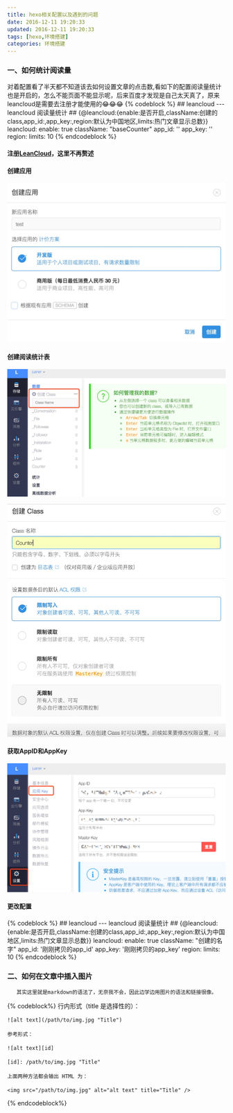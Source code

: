 ```yaml
---
title: hexo相关配置以及遇到的问题
date: 2016-12-11 19:20:33
updated: 2016-12-11 19:20:33
tags: [hexo,环境搭建]
categories: 环境搭建
---
```


### 一、如何统计阅读量
   对着配置看了半天都不知道该去如何设置文章的点击数,看如下的配置阅读量统计也是开启的，怎么不能页面不能显示呢，后来百度才发现是自己太天真了，原来leancloud是需要去注册才能使用的😂😂😂
   {% codeblock %}
    ## leancloud --- leancloud 阅读量统计
    ## {@leancloud:{enable:是否开启,className:创建的class,app_id:,app_key:,region:默认为中国地区,limits:热门文章显示总数}}
    leancloud:
      enable: true
      className: "baseCounter"
      app_id: ''
      app_key: ''
      region:
      limits: 10
   {% endcodeblock %}    
   #### 注册<a href="https://leancloud.cn/">LeanCloud</a>，这里不再赘述
   #### 创建应用
   ![创建应用][id]
     
   [id]: /img/create.png "create"
   
   #### 创建阅读统计表
   ![创建class][id2]
        
   [id2]: /img/class.png "class"
   
   ![counter][id3]
           
   [id3]: /img/counter.png "counter"
   
   #### 获取AppID和AppKey
   ![获取key][id4]
  
   [id4]: /img/appkey.png "appkey"
   
   #### 更改配置
   {% codeblock %}
    ## leancloud --- leancloud 阅读量统计
    ## {@leancloud:{enable:是否开启,className:创建的class,app_id:,app_key:,region:默认为中国地区,limits:热门文章显示总数}}
    leancloud:
      enable: true
      className: "创建的名字"
      app_id: '刚刚拷贝的app_id'
      app_key: '刚刚拷贝的app_key'
      region:
      limits: 10
   {% endcodeblock %} 
   
### 二、如何在文章中插入图片
       其实这里就是markdown的语法了，无奈我不会，因此边学边用图片的语法和链接很像。
   {% codeblock%} 
    行内形式（title 是选择性的）：
    
    ![alt text](/path/to/img.jpg "Title")
    
    参考形式：
    
    ![alt text][id]
    
    [id]: /path/to/img.jpg "Title"
    
    上面两种方法都会输出 HTML 为：
    
    <img src="/path/to/img.jpg" alt="alt text" title="Title" />
   {% endcodeblock%}